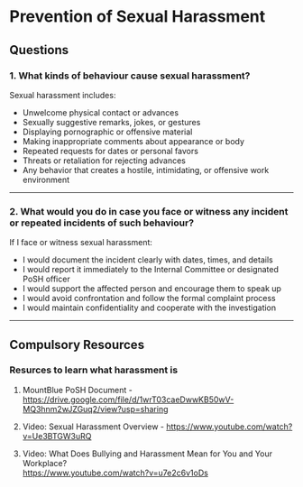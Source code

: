# Prevention of Sexual Harassment

## Questions

### 1. What kinds of behaviour cause sexual harassment?

Sexual harassment includes:
- Unwelcome physical contact or advances
- Sexually suggestive remarks, jokes, or gestures
- Displaying pornographic or offensive material
- Making inappropriate comments about appearance or body
- Repeated requests for dates or personal favors
- Threats or retaliation for rejecting advances
- Any behavior that creates a hostile, intimidating, or offensive work environment

---

### 2. What would you do in case you face or witness any incident or repeated incidents of such behaviour?

If I face or witness sexual harassment:
- I would document the incident clearly with dates, times, and details
- I would report it immediately to the Internal Committee or designated PoSH officer
- I would support the affected person and encourage them to speak up
- I would avoid confrontation and follow the formal complaint process
- I would maintain confidentiality and cooperate with the investigation

---

## Compulsory Resources
### Resurces to learn what harassment is
1. MountBlue PoSH Document - https://drive.google.com/file/d/1wrT03caeDwwKB50wV-MQ3hnm2wJZGuq2/view?usp=sharing
   
2. Video: Sexual Harassment Overview - https://www.youtube.com/watch?v=Ue3BTGW3uRQ

3. Video: What Does Bullying and Harassment Mean for You and Your Workplace?   
   https://www.youtube.com/watch?v=u7e2c6v1oDs



